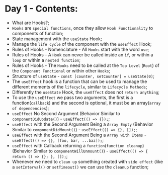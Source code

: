 # Day 1 - Contents: 

* What are Hooks?; 
* `Hooks` are `special functions`, once they allow `Hook Functionality` to components of function; 
* State management with the `useState` Hook; 
* Manage the `life cycle` of the component with the `useEffect` Hook; 
* Rules of Hooks - Nomenclature - All `Hooks` start with the word `use`; 
* Rules of Hooks - A `Hook` can never be called inside an `if`, or within a `loop` or within a `nested function`; 
* Rules of Hooks - The `Hooks` need to be called at the `Top Level` (`Root`) of the `Component Functional` or within other `Hooks`; 
* Structure of `useState` - `const [counter, setCounter] = useState(0)`; 
* The `useEffect` hook is a function that can be used to manage the different moments of the `lifecycle`, similar to `Lifecycle Methods`; 
* Differently the `useState` Hook, the `useEffect` does not `return anything`; 
* To use the `useEffect` we pass two arguments, the first is a function(`callback`) and the second is optional, it must be an array(`array of dependencies`); 
* `useEffect` No Second Argument (Behavior Similar to `componentDidUpdate()`) - `useEffect(() => {});`; 
* `useEffect` with the Second Argument Being a `Array Empty` (Behavior Similar to `componentDidMount()`) - `useEffect(() => {}, []);`; 
* `useEffect` with the Second Argument Being a `Array with Items` - `useEffect(() => {}, [foo, bar, ...baz]);`; 
* `useEffect` with Callback returning a `function`(`function cleanup`) (Behavior Similar to `componentWillUnmount()`) - `useEffect(() => { return () => {}; }, []);`; 
* Whenever we need to `clean up` something created with `side effect` (like a `setInterval()` or `setTimeout()` we can use the `cleanup` function; 
